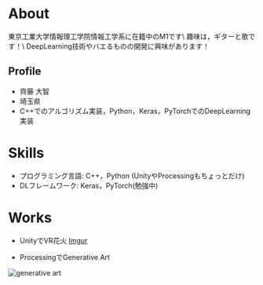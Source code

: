 # About
東京工業大学情報理工学院情報工学系に在籍中のM1です\\
趣味は，ギターと歌です！\\
DeepLearning技術やバエるものの開発に興味があります！

## Profile
- 齊藤 大智
- 埼玉県
- C++でのアルゴリズム実装，Python，Keras，PyTorchでのDeepLearning実装

# Skills
- プログラミング言語: C++，Python (UnityやProcessingもちょっとだけ)
- DLフレームワーク: Keras，PyTorch(勉強中)

# Works
- UnityでVR花火
[Imgur](https://imgur.com/34ETfgc)

- ProcessingでGenerative Art
<img src="https://imgur.com/Jr8UpJa" alt="generative art" title="generative art">
